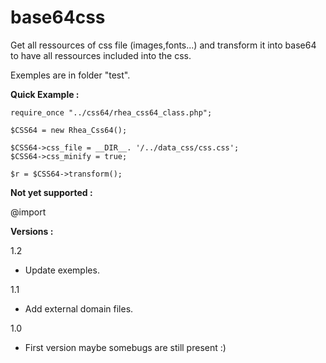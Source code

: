 # base64css

Get all ressources of css file (images,fonts...) and transform it into base64 to have all ressources included into the css.

Exemples are in folder "test".

**Quick Example :**

```
require_once "../css64/rhea_css64_class.php"; 

$CSS64 = new Rhea_Css64();

$CSS64->css_file = __DIR__. '/../data_css/css.css';
$CSS64->css_minify = true;

$r = $CSS64->transform();
```

**Not yet supported :**

@import

**Versions :**

1.2

- Update exemples.

1.1

- Add external domain files.

1.0 

- First version maybe somebugs are still present :)
